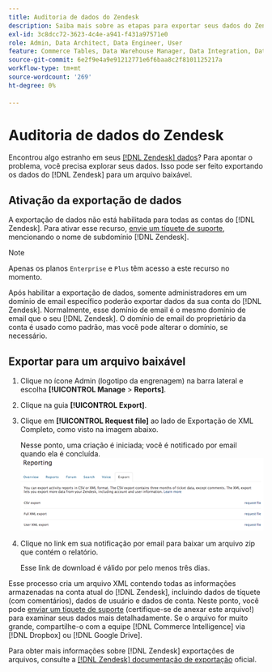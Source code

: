```yaml
---
title: Auditoria de dados do Zendesk
description: Saiba mais sobre as etapas para exportar seus dados do Zendesk.
exl-id: 3c8dcc72-3623-4c4e-a941-f431a97571e0
role: Admin, Data Architect, Data Engineer, User
feature: Commerce Tables, Data Warehouse Manager, Data Integration, Data Import/Export
source-git-commit: 6e2f9e4a9e91212771e6f6baa8c2f8101125217a
workflow-type: tm+mt
source-wordcount: '269'
ht-degree: 0%

---
```


# Auditoria de dados do Zendesk

Encontrou algo estranho em seus [[!DNL Zendesk] dados](../integrations/exp-zendesk-data.md)? Para apontar o problema, você precisa explorar seus dados. Isso pode ser feito exportando os dados do [!DNL Zendesk] para um arquivo baixável.

## Ativação da exportação de dados

A exportação de dados não está habilitada para todas as contas do [!DNL Zendesk]. Para ativar esse recurso, [envie um tíquete de suporte](https://experienceleague.adobe.com/docs/commerce-knowledge-base/kb/troubleshooting/miscellaneous/mbi-service-policies.html?lang=pt-BR), mencionando o nome de subdomínio [!DNL Zendesk].

>[!NOTE]
>
>Apenas os planos `Enterprise` e `Plus` têm acesso a este recurso no momento.

Após habilitar a exportação de dados, somente administradores em um domínio de email específico poderão exportar dados da sua conta do [!DNL Zendesk]. Normalmente, esse domínio de email é o mesmo domínio de email que o seu [!DNL Zendesk]. O domínio de email do proprietário da conta é usado como padrão, mas você pode alterar o domínio, se necessário.

## Exportar para um arquivo baixável

1. Clique no ícone Admin (logotipo da engrenagem) na barra lateral e escolha **[!UICONTROL Manage** > **Reports]**.
1. Clique na guia **[!UICONTROL Export]**.
1. Clique em **[!UICONTROL Request file]** ao lado de Exportação de XML Completo, como visto na imagem abaixo.

   Nesse ponto, uma criação é iniciada; você é notificado por email quando ela é concluída.
   ![reports_export_new.png](../../../assets/reports_export_new.png)

1. Clique no link em sua notificação por email para baixar um arquivo zip que contém o relatório.

   Esse link de download é válido por pelo menos três dias.

Esse processo cria um arquivo XML contendo todas as informações armazenadas na conta atual do [!DNL Zendesk], incluindo dados de tíquete (com comentários), dados de usuário e dados de conta. Neste ponto, você pode [enviar um tíquete de suporte](https://experienceleague.adobe.com/docs/commerce-knowledge-base/kb/troubleshooting/miscellaneous/mbi-service-policies.html?lang=pt-BR) (certifique-se de anexar este arquivo!) para examinar seus dados mais detalhadamente. Se o arquivo for muito grande, compartilhe-o com a equipe [!DNL Commerce Intelligence] via [!DNL Dropbox] ou [!DNL Google Drive].

Para obter mais informações sobre [!DNL Zendesk] exportações de arquivos, consulte a [[!DNL Zendesk] documentação de exportação](https://support.zendesk.com/hc/en-us/articles/4408886165402-Exporting-data-to-a-JSON-CSV-or-XML-file) oficial.
